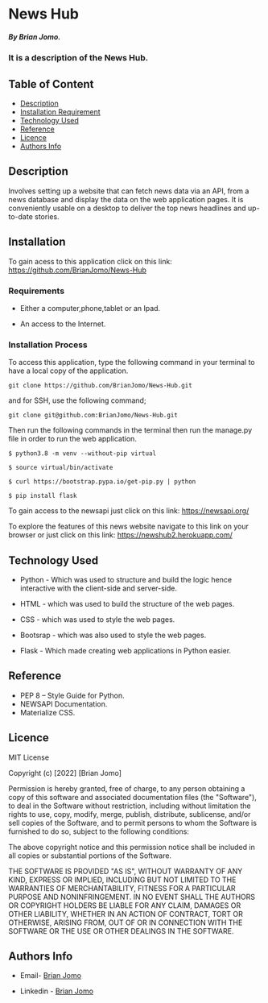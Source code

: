 # News Hub

##### By Brian Jomo.

### It is a description of the News Hub.


## Table of Content

+ [Description](#description)
+ [Installation Requirement](#Installation)
+ [Technology Used](#technology-used)
+ [Reference](#reference)
+ [Licence](#licence)
+ [Authors Info](#author-Info)


## Description
  
<p>Involves setting up a website that can fetch news data via an API, from a news database and display the data on the web application pages. It is conveniently usable on a desktop to deliver the top news headlines and up-to-date stories.</p>


## Installation

To gain acess to this application click on this link: https://github.com/BrianJomo/News-Hub


### Requirements

* Either a computer,phone,tablet or an Ipad.

* An access to the Internet.

### Installation Process

To access this application, type the following command in your terminal to have a local copy of the application.
```
git clone https://github.com/BrianJomo/News-Hub.git
```
and for SSH, use the following command;
```
git clone git@github.com:BrianJomo/News-Hub.git
```
Then run the following commands in the terminal then run the manage.py file in order to run the web application.

```
$ python3.8 -m venv --without-pip virtual

$ source virtual/bin/activate

$ curl https://bootstrap.pypa.io/get-pip.py | python

$ pip install flask

```

To gain access to the newsapi just click on this link: https://newsapi.org/

To explore the features of this news website navigate to this link on your browser or just click on this link: https://newshub2.herokuapp.com/

## Technology Used

* Python - Which was used to structure and build the logic hence interactive with the client-side and server-side.

* HTML - which was used to build the structure of the web pages.

* CSS - which was used to style the web pages.

* Bootsrap - which was also used to style the web pages.

* Flask - Which made creating web applications in Python easier.

## Reference

* PEP 8 – Style Guide for Python.
* NEWSAPI Documentation.
* Materialize CSS.

## Licence

MIT License

Copyright (c) [2022] [Brian Jomo]

Permission is hereby granted, free of charge, to any person obtaining a copy
of this software and associated documentation files (the "Software"), to deal
in the Software without restriction, including without limitation the rights
to use, copy, modify, merge, publish, distribute, sublicense, and/or sell
copies of the Software, and to permit persons to whom the Software is
furnished to do so, subject to the following conditions:

The above copyright notice and this permission notice shall be included in all
copies or substantial portions of the Software.

THE SOFTWARE IS PROVIDED "AS IS", WITHOUT WARRANTY OF ANY KIND, EXPRESS OR
IMPLIED, INCLUDING BUT NOT LIMITED TO THE WARRANTIES OF MERCHANTABILITY,
FITNESS FOR A PARTICULAR PURPOSE AND NONINFRINGEMENT. IN NO EVENT SHALL THE
AUTHORS OR COPYRIGHT HOLDERS BE LIABLE FOR ANY CLAIM, DAMAGES OR OTHER
LIABILITY, WHETHER IN AN ACTION OF CONTRACT, TORT OR OTHERWISE, ARISING FROM,
OUT OF OR IN CONNECTION WITH THE SOFTWARE OR THE USE OR OTHER DEALINGS IN THE
SOFTWARE.

## Authors Info

-   Email- [Brian Jomo](mailto:Brianofficial39@gmail.com)

-   Linkedin - [Brian Jomo](https://www.linkedin.com/in/brian-jomo/)
